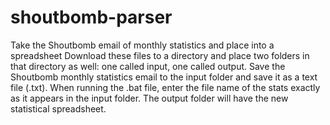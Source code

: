 # shoutbomb-parser
Take the Shoutbomb email of monthly statistics and place into a spreadsheet
Download these files to a directory and place two folders in that directory as well: one called input, one called output.  Save the Shoutbomb monthly statistics email to the input folder and save it as a text file (.txt).  When running the .bat file, enter the file name of the stats exactly as it appears in the input folder. The output folder will have the new statistical spreadsheet. 
